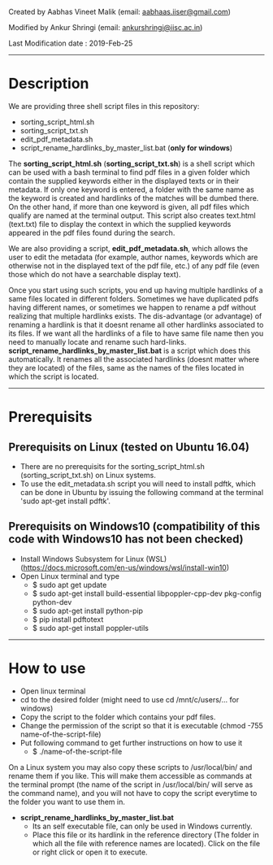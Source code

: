 Created by Aabhas Vineet Malik (email: aabhaas.iiser@gmail.com)

Modified by Ankur Shringi (email: ankurshringi@iisc.ac.in)

Last Modification date : 2019-Feb-25

-----------------------------------------------------------------------------
# Description

We are providing three shell script files in this repository:
  - sorting_script_html.sh
  - sorting_script_txt.sh
  - edit_pdf_metadata.sh
  - script_rename_hardlinks_by_master_list.bat (**only for windows**)

The **sorting_script_html.sh** (**sorting_script_txt.sh**) is a shell script which can be used with a bash terminal to find pdf files in a given folder which contain the supplied keywords either in the displayed texts or in their metadata. If only one keyword is entered, a folder with the same name as the keyword is created and hardlinks of the matches will be dumbed there. On the other hand, if more than one keyword is given, all pdf files which qualify are named at the terminal output. This script also creates text.html (text.txt) file to display the context in which the supplied keywords appeared in the pdf files found during the search.

We are also providing a script, **edit_pdf_metadata.sh**, which allows the user to edit the metadata (for example, author names, keywords which are otherwise not in the displayed text of the pdf file, etc.) of any pdf file (even those which do not have a searchable display text).

Once you start using such scripts, you end up having multiple hardlinks of a same files located in different folders. Sometimes we have duplicated pdfs having different names, or sometimes we happen to rename a pdf without realizing that multiple hardlinks exists. The dis-advantage (or advantage) of renaming a hardlink is that it doesnt rename all other hardlinks associated to its files. If we want all the hardlinks of a file to have same file name then you need to manually locate and rename such hard-links. **script_rename_hardlinks_by_master_list.bat** is a script which does this automatically. It renames all the associated hardlinks (doesnt matter where they are located) of the files, same as the names of the files located in which the script is located. 

-----------------------------------------------------------------------------
# Prerequisits

## Prerequisits on Linux (tested on Ubuntu 16.04)
  - There are no prerequisits for the sorting_script_html.sh (sorting_script_txt.sh) on Linux systems.
  - To use the edit_metadata.sh script you will need to install pdftk, which can be done in Ubuntu by issuing the following command at the terminal 'sudo apt-get install pdftk'.

## Prerequisits on Windows10 (compatibility of this code with Windows10 has not been checked)
  - Install Windows Subsystem for Linux (WSL) (https://docs.microsoft.com/en-us/windows/wsl/install-win10)
  - Open Linux terminal and type
    - $ sudo apt get update
    - $ sudo apt-get install build-essential libpoppler-cpp-dev pkg-config python-dev 
    - $ sudo apt-get install python-pip
    - $ pip install pdftotext
    - $ sudo apt-get install poppler-utils

-----------------------------------------------------------------------------

# How to use
  - Open linux terminal
  - cd to the desired folder (might need to use cd /mnt/c/users/... for windows)
  - Copy the script to the folder which contains your pdf files.
  - Change the permission of the script so that it is executable (chmod -755 name-of-the-script-file)
  - Put following command to get further instructions on how to use it
    - $ ./name-of-the-script-file

On a Linux system you may also copy these scripts to /usr/local/bin/ and rename them if you like. This will make them accessible as commands at the terminal prompt (the name of the script in /usr/local/bin/ will serve as the command name), and you will not have to copy the script everytime to the folder you want to use them in.

* **script_rename_hardlinks_by_master_list.bat** 
  * Its an self executable file, can only be used in Windows currently.
  * Place this file or its hardlink in the reference directory (The folder in which all the file with reference names are located). Click on the file or right click or open it to execute.